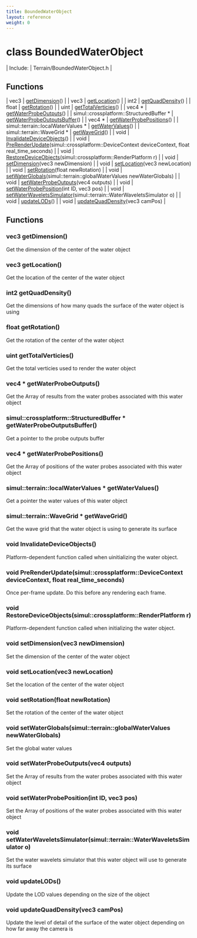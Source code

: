 ```yaml
---
title: BoundedWaterObject
layout: reference
weight: 0
---
```

class BoundedWaterObject
===

| Include: | Terrain/BoundedWaterObject.h |



Functions
---

| vec3 | [getDimension](#getDimension)() |
| vec3 | [getLocation](#getLocation)() |
| int2 | [getQuadDensity](#getQuadDensity)() |
| float | [getRotation](#getRotation)() |
| uint | [getTotalVerticies](#getTotalVerticies)() |
| vec4 * | [getWaterProbeOutputs](#getWaterProbeOutputs)() |
| simul::crossplatform::StructuredBuffer * | [getWaterProbeOutputsBuffer](#getWaterProbeOutputsBuffer)() |
| vec4 * | [getWaterProbePositions](#getWaterProbePositions)() |
| simul::terrain::localWaterValues * | [getWaterValues](#getWaterValues)() |
| simul::terrain::WaveGrid * | [getWaveGrid](#getWaveGrid)() |
| void | [InvalidateDeviceObjects](#InvalidateDeviceObjects)() |
| void | [PreRenderUpdate](#PreRenderUpdate)(simul::crossplatform::DeviceContext deviceContext, float real_time_seconds) |
| void | [RestoreDeviceObjects](#RestoreDeviceObjects)(simul::crossplatform::RenderPlatform r) |
| void | [setDimension](#setDimension)(vec3 newDimension) |
| void | [setLocation](#setLocation)(vec3 newLocation) |
| void | [setRotation](#setRotation)(float newRotation) |
| void | [setWaterGlobals](#setWaterGlobals)(simul::terrain::globalWaterValues newWaterGlobals) |
| void | [setWaterProbeOutputs](#setWaterProbeOutputs)(vec4 outputs) |
| void | [setWaterProbePosition](#setWaterProbePosition)(int ID, vec3 pos) |
| void | [setWaterWaveletsSimulator](#setWaterWaveletsSimulator)(simul::terrain::WaterWaveletsSimulator o) |
| void | [updateLODs](#updateLODs)() |
| void | [updateQuadDensity](#updateQuadDensity)(vec3 camPos) |


Functions
---
<a name="getDimension"></a>
### vec3 getDimension()
Get the dimension of the center of the water object
<a name="getLocation"></a>
### vec3 getLocation()
Get the location of the center of the water object
<a name="getQuadDensity"></a>
### int2 getQuadDensity()
Get the dimensions of how many quads the surface of the water object is using
<a name="getRotation"></a>
### float getRotation()
Get the rotation of the center of the water object
<a name="getTotalVerticies"></a>
### uint getTotalVerticies()
Get the total verticies used to render the water object
<a name="getWaterProbeOutputs"></a>
### vec4 * getWaterProbeOutputs()
Get the Array of results from the water probes associated with this water object
<a name="getWaterProbeOutputsBuffer"></a>
### simul::crossplatform::StructuredBuffer * getWaterProbeOutputsBuffer()
Get a pointer to the probe outputs buffer
<a name="getWaterProbePositions"></a>
### vec4 * getWaterProbePositions()
Get the Array of positions of the water probes associated with this water object
<a name="getWaterValues"></a>
### simul::terrain::localWaterValues * getWaterValues()
Get a pointer the water values of this water object
<a name="getWaveGrid"></a>
### simul::terrain::WaveGrid * getWaveGrid()
Get the wave grid that the water object is using to generate its surface
<a name="InvalidateDeviceObjects"></a>
### void InvalidateDeviceObjects()
Platform-dependent function called when uinitializing the water object.
<a name="PreRenderUpdate"></a>
### void PreRenderUpdate(simul::crossplatform::DeviceContext deviceContext, float real_time_seconds)
Once per-frame update. Do this before any rendering each frame.
<a name="RestoreDeviceObjects"></a>
### void RestoreDeviceObjects(simul::crossplatform::RenderPlatform r)
Platform-dependent function called when initializing the water object.
<a name="setDimension"></a>
### void setDimension(vec3 newDimension)
Set the dimension of the center of the water object
<a name="setLocation"></a>
### void setLocation(vec3 newLocation)
Set the location of the center of the water object
<a name="setRotation"></a>
### void setRotation(float newRotation)
Set the rotation of the center of the water object
<a name="setWaterGlobals"></a>
### void setWaterGlobals(simul::terrain::globalWaterValues newWaterGlobals)
Set the global water values
<a name="setWaterProbeOutputs"></a>
### void setWaterProbeOutputs(vec4 outputs)
Set the Array of results from the water probes associated with this water object
<a name="setWaterProbePosition"></a>
### void setWaterProbePosition(int ID, vec3 pos)
Set the Array of positions of the water probes associated with this water object
<a name="setWaterWaveletsSimulator"></a>
### void setWaterWaveletsSimulator(simul::terrain::WaterWaveletsSimulator o)
Set the water wavelets simulator that this water object will use to generate its surface
<a name="updateLODs"></a>
### void updateLODs()
Update the LOD values depending on the size of the object
<a name="updateQuadDensity"></a>
### void updateQuadDensity(vec3 camPos)
Update the level of detail of the surface of the water object depending on how far away the camera is
